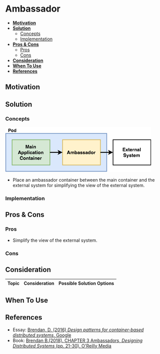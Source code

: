 # Ambassador

- [**Motivation**](#motivation)
- [**Solution**](#solution)
   - [Concepts](#concepts)
   - [Implementation](#implementation)
- [**Pros & Cons**](#pros--cons)
   - [Pros](#pros)
   - [Cons](#cons)
- [**Consideration**](#consideration)
- [**When To Use**](#when-to-use)
- [**References**](#references)

## Motivation

## Solution
### Concepts
![](../../diagrams/png/ambassador_small.png)
- Place an ambassador container between the main container and the external system for simplifying the view of the external system.

### Implementation

## Pros & Cons
### Pros
- Simplify the view of the external system.

### Cons

## Consideration
| Topic | Consideration | Possible Solution Options |
|----|-----|-----|

## When To Use

## References
- Essay: [Brendan, D. (2016) *Design patterns for container-based distributed systems*. Google](https://static.googleusercontent.com/media/research.google.com/en//pubs/archive/45406.pdf)
- Book: [Brendan B.(2018). CHAPTER 3 Ambassadors, *Designing Distributed Systems* (pp. 21-30). O'Reilly Media](https://www.oreilly.com/library/view/designing-distributed-systems/9781491983638/)
